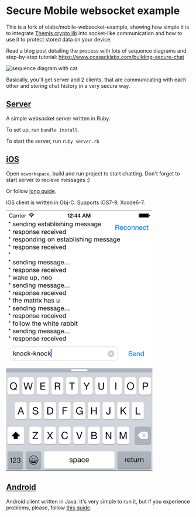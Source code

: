 # Secure Mobile websocket example

This is a fork of elabs/mobile-websocket-example, showing how simple it is to integrate [Themis crypto lib](https://github.com/cossacklabs/themis) into socket-like communication and how to use it to protect stored data on your device. 

Read a blog post detailing the process with lots of sequence diagrams and step-by-step tutorial: 
https://www.cossacklabs.com/building-secure-chat

![sequence diagram with cat](https://pbs.twimg.com/media/CQOXq3HWwAAu3Ti.png)


Basically, you'll get server and 2 clients, that are communicating with each other and storing chat history in a very secure way.


## [Server](/server)

A simple websocket server written in Ruby.

To set up, run `bundle install`.

To start the server, run `ruby server.rb`


## [iOS](/ios)

Open `xcworkspace`, build and run project to start chatting. Don't forget to start server to recieve messages :)

Or follow [long guide](/ios/WebsocketExampleClient).

iOS client is written in Obj-C. Supports iOS7-9, Xcode6-7. 

<img src="/ios/WebsocketExampleClient/pic/socket-example.png" width="400" />


## [Android](/android)

Android client written in Java. It's very simple to run it, but if you experience problems, please, follow [this guide](https://www.cossacklabs.com/building-secure-chat).
